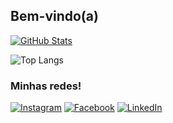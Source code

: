 ## Bem-vindo(a) 

 [![GitHub Stats](https://github-readme-stats.vercel.app/api?username=Ana-Beatriz&show_icons=true&theme=tokyonight&include_all_commits=true&count_private=true)](https://github.com/Ana-Beatriz")
 
 ![Top Langs](https://github-readme-stats.vercel.app/api/top-langs/?username=Ana-Beatriz&layout=compact&langs_count=6&theme=tokyonight)
 <br>
 
  ### Minhas redes!
 
[![Instagram](https://img.shields.io/badge/-Instagram-%23E4405F?style=for-the-badge&logo=instagram&logoColor=FFF)](https://instagram.com/mello_anab)
[![Facebook](https://img.shields.io/badge/-Facebook-%233B5998?style=for-the-badge&logo=facebook&logoColor=FFF)](https://www.facebook.com/melloanna)
[![LinkedIn](https://img.shields.io/badge/-LinkedIn-%230077B5?style=for-the-badge&logo=linkedin&logoColor=FFF)](https://www.linkedin.com/in/anabmoura)
